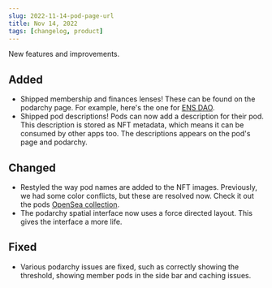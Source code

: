 ```yaml
---
slug: 2022-11-14-pod-page-url
title: Nov 14, 2022
tags: [changelog, product]
---
```


New features and improvements.

<!-- truncate -->

## Added
- Shipped membership and finances lenses! These can be found on the podarchy page. For example, here's the one for [ENS DAO](https://pod.xyz/podarchy/0xFe89cc7aBB2C4183683ab71653C4cdc9B02D44b7).
- Shipped pod descriptions! Pods can now add a description for their pod. This description is stored as NFT metadata, which means it can be consumed by other apps too. The descriptions appears on the pod's page and podarchy.


## Changed
- Restyled the way pod names are added to the NFT images. Previously, we had some color conflicts, but these are resolved now. Check it out the pods [OpenSea collection](https://opensea.io/collection/pods-v2).
- The podarchy spatial interface now uses a force directed layout. This gives the interface a more life.

## Fixed
- Various podarchy issues are fixed, such as correctly showing the threshold, showing member pods in the side bar and caching issues.